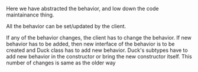 Here we have abstracted the behavior, and low down the code maintainance thing.

All the behavior can be set/updated by the client.

If any of the behavior changes, the client has to change the behavior.
If new behavior has to be added, then new interface of the behavior is to be created
and Duck class has to add new behavior. Duck's subtypes have to add new behavior in the constructor
or bring the new constructor itself. This number of changes is same as the older way
